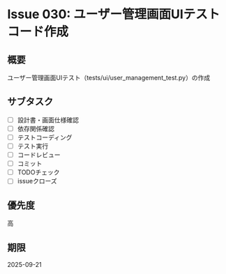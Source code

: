 # Issue 030: ユーザー管理画面UIテストコード作成

## 概要
ユーザー管理画面UIテスト（tests/ui/user_management_test.py）の作成

## サブタスク
- [ ] 設計書・画面仕様確認
- [ ] 依存関係確認
- [ ] テストコーディング
- [ ] テスト実行
- [ ] コードレビュー
- [ ] コミット
- [ ] TODOチェック
- [ ] issueクローズ

## 優先度
高

## 期限
2025-09-21
